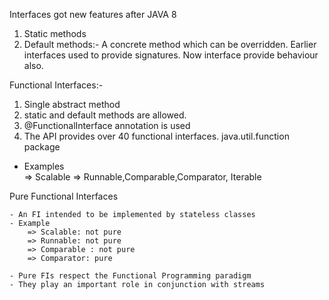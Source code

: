 Interfaces got new features after JAVA 8
1. Static methods
2. Default methods:- A concrete method which can be overridden. Earlier interfaces used to
                     provide signatures. Now interface provide behaviour also.

Functional Interfaces:-
1. Single abstract method
2. static and default methods are allowed.
3. @FunctionalInterface annotation is used
4. The API provides over 40 functional interfaces.
   java.util.function package
- Examples	
		=> Scalable
		=> Runnable,Comparable,Comparator, Iterable
    
Pure Functional Interfaces

	- An FI intended to be implemented by stateless classes
	- Example
		=> Scalable: not pure
		=> Runnable: not pure
		=> Comparable : not pure
		=> Comparator: pure
		
	- Pure FIs respect the Functional Programming paradigm
	- They play an important role in conjunction with streams


  
